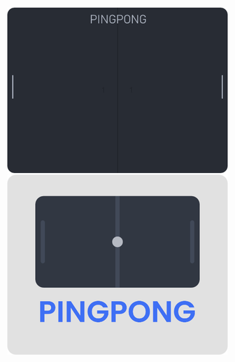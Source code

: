 <img src="https://github.com/Plompi/PingPong/blob/main/assets/readmecover.png">
<img src="https://github.com/Plompi/PingPong/blob/main/assets/WebsitePortfolio.png">
